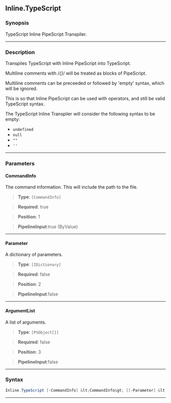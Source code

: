 
Inline.TypeScript
-----------------
### Synopsis
TypeScript Inline PipeScript Transpiler.

---
### Description

Transpiles TypeScript with Inline PipeScript into TypeScript.

Multiline comments with /*{}*/ will be treated as blocks of PipeScript.

Multiline comments can be preceeded or followed by 'empty' syntax, which will be ignored.

This is so that Inline PipeScript can be used with operators, and still be valid TypeScript syntax. 

The TypeScript Inline Transpiler will consider the following syntax to be empty:

* ```undefined```
* ```null```
* ```""```
* ```''```

---
### Parameters
#### **CommandInfo**

The command information.  This will include the path to the file.



> **Type**: ```[CommandInfo]```

> **Required**: true

> **Position**: 1

> **PipelineInput**:true (ByValue)



---
#### **Parameter**

A dictionary of parameters.



> **Type**: ```[IDictionary]```

> **Required**: false

> **Position**: 2

> **PipelineInput**:false



---
#### **ArgumentList**

A list of arguments.



> **Type**: ```[PSObject[]]```

> **Required**: false

> **Position**: 3

> **PipelineInput**:false



---
### Syntax
```PowerShell
Inline.TypeScript [-CommandInfo] &lt;CommandInfo&gt; [[-Parameter] &lt;IDictionary&gt;] [[-ArgumentList] &lt;PSObject[]&gt;] [&lt;CommonParameters&gt;]
```
---




